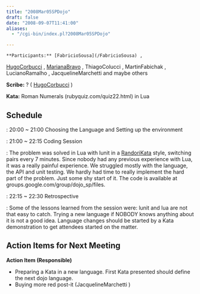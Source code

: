 ```yaml
---
title: "2008Mar05SPDojo"
draft: false
date: "2008-09-07T11:41:00"
aliases:
  - "/cgi-bin/index.pl?2008Mar05SPDojo"

---
```

    **Participants:** [FabricioSousa](/FabricioSousa) ,
[HugoCorbucci](/people/HugoCorbucci) , [MarianaBravo](/MarianaBravo) ,
ThiagoColucci , MartinFabichak , LucianoRamalho , JacquelineMarchetti
and maybe others

**Scribe:** ? ( [HugoCorbucci](/people/HugoCorbucci) )

**Kata:** Roman Numerals (rubyquiz.com/quiz22.html) in Lua

Schedule
--------

 
:   20:00 \~ 21:00 Choosing the Language and Setting up the environment

 
:   21:00 \~ 22:15 Coding Session

 
:   The problem was solved in Lua with lunit in a
    [RandoriKata](/RandoriKata) style, switching pairs every 7 minutes.
    Since nobody had any previous experience with Lua, it was a really
    painful experience. We struggled mostly with the language, the API
    and unit testing. We hardly had time to really implement the hard
    part of the problem. Just some shy start of it. The code is
    available at groups.google.com/group/dojo\_sp/files.

 
:   22:15 \~ 22:30 Retrospective

 
:   Some of the lessons learned from the session were: lunit and lua are
    not that easy to catch. Trying a new language if NOBODY knows
    anything about it is not a good idea. Language changes should be
    started by a Kata demonstration to get attendees started on
    the matter.

Action Items for Next Meeting
-----------------------------

**Action Item (Responsible)**

-   Preparing a Kata in a new language. First Kata presented should
    define the next dojo language.
-   Buying more red post-it (JacquelineMarchetti )

